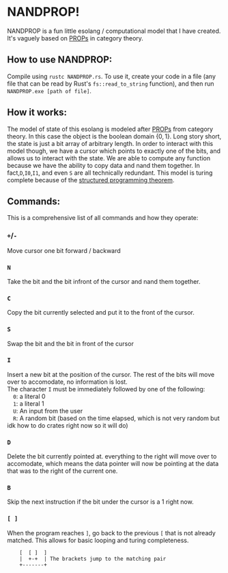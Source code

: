 # NANDPROP!
NANDPROP is a fun little esolang / computational model that I have created. It's vaguely based on [PROPs](https://ncatlab.org/nlab/show/PROP) in category theory. 

## How to use NANDPROP:
Compile using `rustc NANDPROP.rs`. To use it, create your code in a file (any file that can be read by Rust's `fs::read_to_string` function), and then run `NANDPROP.exe [path of file]`.

## How it works:
The model of state of this esolang is modeled after [PROPs](https://ncatlab.org/nlab/show/PROP) from category theory. In this case the object is the boolean domain $\{0,1\}$.
Long story short, the state is just a bit array of arbitrary length. In order to interact with this model though, we have a cursor which points to exactly one of the bits, and allows us to interact with the state. We are able to compute any function because we have the ability to copy data and nand them together. In fact,`D`,`I0`,`I1`, and even `S` are all technically redundant. This model is turing complete because of the [structured programming theorem](https://en.wikipedia.org/wiki/Structured_programming).

## Commands:
This is a comprehensive list of all commands and how they operate:
### `+`/`-` 
Move cursor one bit forward / backward
### `N`
Take the bit and the bit infront of the cursor and nand them together. <br>
### `C`
Copy the bit currently selected and put it to the front of the cursor.
### `S` 
Swap the bit and the bit in front of the cursor
### `I`
Insert a new bit at the position of the cursor.
The rest of the bits will move over to accomodate, no information is lost.<br>
The character `I` must be immediately followed by one of the following: <br>
    &emsp;`0`: a literal 0<br>
    &emsp;`1`: a literal 1 <br>
    &emsp;`U`: An input from the user <br>
    &emsp;`R`: A random bit (based on the time elapsed, which is not very random but idk how to do crates right now so it will do) <br>
### `D`
Delete the bit currently pointed at. everything to the right will move over to accomodate, which means the data pointer will now be pointing at the data that was to the right of the current one.
### `B`
Skip the next instruction if the bit under the cursor is a 1 right now.
### `[ ]`
When the program reaches `]`, go back to the previous `[` that is not already matched. This allows for basic looping and turing completeness.
```
    [  [ ]  ]
    |  +-+  | The brackets jump to the matching pair
    +-------+
```
